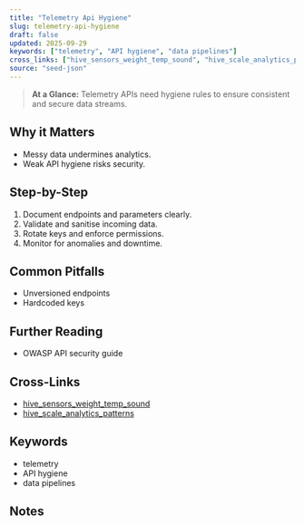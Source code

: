```yaml
---
title: "Telemetry Api Hygiene"
slug: telemetry-api-hygiene
draft: false
updated: 2025-09-29
keywords: ["telemetry", "API hygiene", "data pipelines"]
cross_links: ["hive_sensors_weight_temp_sound", "hive_scale_analytics_patterns"]
source: "seed-json"
---
```


> **At a Glance:** Telemetry APIs need hygiene rules to ensure consistent and secure data streams.

## Why it Matters
- Messy data undermines analytics.
- Weak API hygiene risks security.

## Step-by-Step
1) Document endpoints and parameters clearly.
2) Validate and sanitise incoming data.
3) Rotate keys and enforce permissions.
4) Monitor for anomalies and downtime.

## Common Pitfalls
- Unversioned endpoints
- Hardcoded keys

## Further Reading
- OWASP API security guide

## Cross-Links
- [hive_sensors_weight_temp_sound](/topics/hive-sensors-weight-temp-sound/)
- [hive_scale_analytics_patterns](/topics/hive-scale-analytics-patterns/)

## Keywords
- telemetry
- API hygiene
- data pipelines

## Notes
